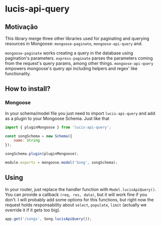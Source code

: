 # lucis-api-query

## Motivação
This library merge three other libraries used for paginating and querying resources in Mongoose:  `mongoose-paginate`, `mongoose-api-query` and.

`mongoose-paginate` works creating a query in the database using pagination's parameters.
`express-paginate` parses the parameters coming from the request's query params, among other things.
`mongoose-api-query` empowers mongoose's query api including helpers and regex' like functionality.
## How to install?

### Mongoose
In your schema/model file you just need to import `lucis-api-query` and add as a plugin to your Mongoose Schema. Just like that

```javascript
import { pluginMongoose } from 'lucis-api-query';

const songSchema = new Schema({
    name: String
});

songSchema.plugin(pluginMongoose);

module.exports = mongoose.model('Song', songSchema);
```

## Using
In your router, just replace the handler function with `Model.lucisApiQuery()`. You can provide a callback `(req, res, data)`, but it will work fine if you don't. I will probably add some options for this functions, but right now the request holds responsability about `select`, `populate`, `limit` (actually we override it if it gets too big).

```javascript
app.get('/songs', Song.lucisApiQuery());
```
